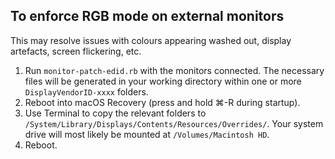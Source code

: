## To enforce RGB mode on external monitors

This may resolve issues with colours appearing washed out, display artefacts, screen flickering, etc.

1. Run `monitor-patch-edid.rb` with the monitors connected. The necessary files will be generated in your working directory within one or more `DisplayVendorID-xxxx` folders.
2. Reboot into macOS Recovery (press and hold ⌘-R during startup).
3. Use Terminal to copy the relevant folders to `/System/Library/Displays/Contents/Resources/Overrides/`. Your system drive will most likely be mounted at `/Volumes/Macintosh HD`.
4. Reboot.

